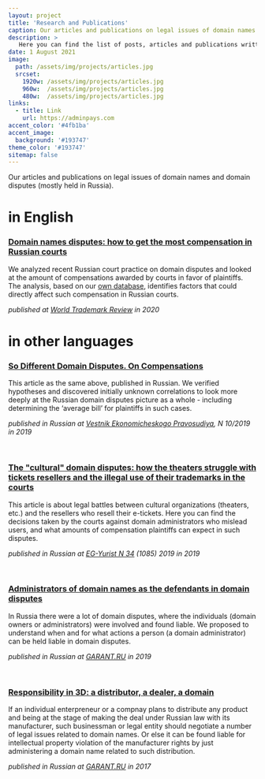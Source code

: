 ```yaml
---
layout: project
title: 'Research and Publications'
caption: Our articles and publications on legal issues of domain names and domain disputes (mostly held in Russia).
description: >
   Here you can find the list of posts, articles and publications written by our legal counsels. 
date: 1 August 2021
image: 
  path: /assets/img/projects/articles.jpg
  srcset: 
    1920w: /assets/img/projects/articles.jpg
    960w:  /assets/img/projects/articles.jpg
    480w:  /assets/img/projects/articles.jpg
links:
  - title: Link
    url: https://adminpays.com
accent_color: '#4fb1ba'
accent_image:
  background: '#193747'
theme_color: '#193747'
sitemap: false
---
```


Our articles and publications on legal issues of domain names and domain disputes (mostly held in Russia).

# in English

### [**Domain names disputes: how to get the most compensation in Russian courts**](http://dorotenko.pro/domain-disputes-in-russia-wtr/) 

We analyzed recent Russian court practice on domain disputes and looked at the amount of compensations awarded by courts in favor of plaintiffs. The analysis, based on our [own database](/projects/databases), identifies factors that could directly affect such compensation in Russian courts. <br/>

*published at [World Trademark Review](https://www.worldtrademarkreview.com/brand-management/domain-name-disputes-in-russia-how-get-most-compensation-in-court) in 2020* <br/> 

# in other languages

### [**So Different Domain Disputes. On Compensations**](http://dorotenko.pro/ru/publication-domain-disputes-on-compensation/)

This article as the same above, published in Russian. We verified hypotheses and discovered initially unknown correlations to look more deeply at the Russian domain disputes picture as a whole - including determining the ‘average bill’ for plaintiffs in such cases. <br/>

*published in Russian at [Vestnik Ekonomicheskogo Pravosudiya](https://igzakon.ru/magazine535), N 10/2019 in 2019*

<br/>

### [**The "cultural" domain disputes: how the theaters struggle with tickets resellers and the illegal use of their trademarks in the courts**](http://dorotenko.pro/ru/domain-disputes-theatres/)

This article is about legal battles between cultural organizations (theaters, etc.) and the resellers who resell their e-tickets. Here you can find the decisions taken by the courts against domain administrators who mislead users, and what amounts of compensation plaintiffs can expect in such disputes. <br/>

*published in Russian at [EG-Yurist N 34](https://www.eg-online.ru/article/405291/) (1085) 2019 in 2019*

<br/>

### [Administrators of domain names as the defendants in domain disputes](http://dorotenko.pro/ru/domain-admin-liability/)
In Russia there were a lot of domain disputes, where the individuals (domain owners or administrators) were involved and found liable. We proposed to understand when and for what actions a person (a domain administrator) can be held liable in domain disputes. <br/>

*published in Russian at [GARANT.RU](https://www.garant.ru/ia/opinion/author/dorotenko/1275783/) in 2019*

<br/>

### [Responsibility in 3D: a distributor, a dealer, a domain](http://dorotenko.pro/ru/dealers-and-domains/) 

If an individual enterpreneur or a compnay plans to distribute any product and being at the stage of making the deal under Russian law with its manufacturer, such businessman or legal entity should negotiate a number of legal issues related to domain names. Or else it can be found liable for intellectual property violation of the manufacturer rights by just administering a domain name related to such distribution.

*published in Russian at [GARANT.RU](http://www.garant.ru/ia/opinion/author/dorotenko/1105770/) in 2017*
